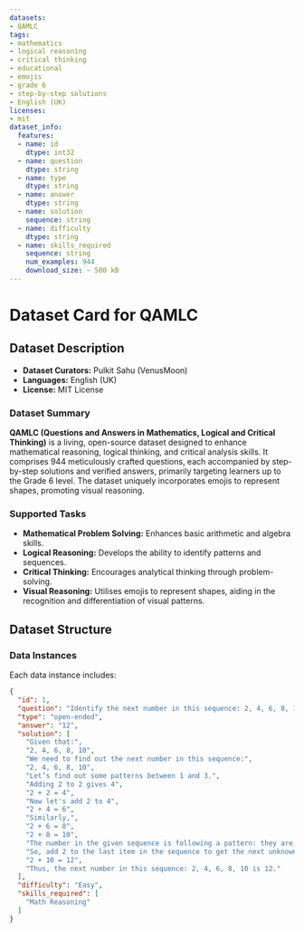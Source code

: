 ```yaml
---
datasets:
- QAMLC
tags:
- mathematics
- logical reasoning
- critical thinking
- educational
- emojis
- grade 6
- step-by-step solutions
- English (UK)
licenses:
- mit
dataset_info:
  features:
  - name: id
    dtype: int32
  - name: question
    dtype: string
  - name: type
    dtype: string
  - name: answer
    dtype: string
  - name: solution
    sequence: string
  - name: difficulty
    dtype: string
  - name: skills_required
    sequence: string
    num_examples: 944
    download_size: ~ 500 kB
---
```


# Dataset Card for QAMLC

## Dataset Description

- **Dataset Curators:** Pulkit Sahu (VenusMoon)
- **Languages:** English (UK)
- **License:** MIT License

### Dataset Summary

**QAMLC (Questions and Answers in Mathematics, Logical and Critical Thinking)** is a living, open-source dataset designed to enhance mathematical reasoning, logical thinking, and critical analysis skills. It comprises 944 meticulously crafted questions, each accompanied by step-by-step solutions and verified answers, primarily targeting learners up to the Grade 6 level. The dataset uniquely incorporates emojis to represent shapes, promoting visual reasoning.

### Supported Tasks

- **Mathematical Problem Solving:** Enhances basic arithmetic and algebra skills.
- **Logical Reasoning:** Develops the ability to identify patterns and sequences.
- **Critical Thinking:** Encourages analytical thinking through problem-solving.
- **Visual Reasoning:** Utilises emojis to represent shapes, aiding in the recognition and differentiation of visual patterns.

## Dataset Structure

### Data Instances

Each data instance includes:

```json
{
  "id": 1,
  "question": "Identify the next number in this sequence: 2, 4, 6, 8, 10",
  "type": "open-ended",
  "answer": "12",
  "solution": [
    "Given that:",
    "2, 4, 6, 8, 10",
    "We need to find out the next number in this sequence:",
    "2, 4, 6, 8, 10",
    "Let’s find out some patterns between 1 and 3.",
    "Adding 2 to 2 gives 4",
    "2 + 2 = 4",
    "Now let's add 2 to 4",
    "2 + 4 = 6",
    "Similarly,",
    "2 + 6 = 8",
    "2 + 8 = 10",
    "The number in the given sequence is following a pattern: they are increasing by 2.",
    "So, add 2 to the last item in the sequence to get the next unknown number.",
    "2 + 10 = 12",
    "Thus, the next number in this sequence: 2, 4, 6, 8, 10 is 12."
  ],
  "difficulty": "Easy",
  "skills_required": [
    "Math Reasoning"
  ]
}

